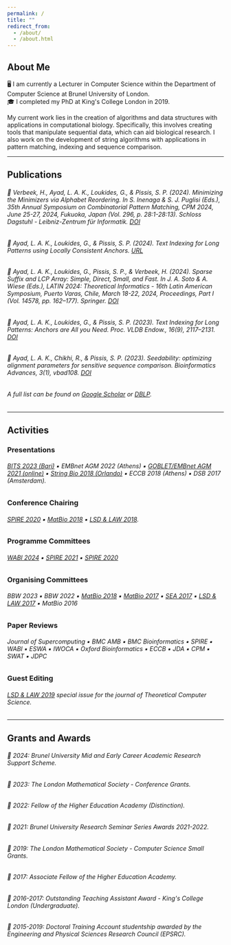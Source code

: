 ```yaml
---
permalink: /
title: ""
redirect_from: 
  - /about/
  - /about.html
---
```


## About Me
🖥️ I am currently a Lecturer in Computer Science within the Department of Computer Science at Brunel University of London. \
🎓 I completed my PhD at King's College London in 2019.

My current work lies in the creation of algorithms and data structures with applications in computational biology. Specifically, this involves creating tools that manipulate sequential data, which can aid biological research. I also work on the development of string algorithms with applications in pattern matching, indexing and sequence comparison.

***
## Publications
###### 📝 Verbeek, H., Ayad, L. A. K., Loukides, G., & Pissis, S. P. (2024). Minimizing the Minimizers via Alphabet Reordering. In S. Inenaga & S. J. Puglisi (Eds.), 35th Annual Symposium on Combinatorial Pattern Matching, CPM 2024, June 25-27, 2024, Fukuoka, Japan (Vol. 296, p. 28:1-28:13). Schloss Dagstuhl - Leibniz-Zentrum für Informatik. [DOI](https://doi.org/10.4230/LIPICS.CPM.2024.28)

###### 📝 Ayad, L. A. K., Loukides, G., & Pissis, S. P. (2024). Text Indexing for Long Patterns using Locally Consistent Anchors. [URL](https://arxiv.org/abs/2407.11819) 

###### 📝 Ayad, L. A. K., Loukides, G., Pissis, S. P., & Verbeek, H. (2024). Sparse Suffix and LCP Array: Simple, Direct, Small, and Fast. In J. A. Soto & A. Wiese (Eds.), LATIN 2024: Theoretical Informatics - 16th Latin American Symposium, Puerto Varas, Chile, March 18-22, 2024, Proceedings, Part I (Vol. 14578, pp. 162–177). Springer. [DOI](https://doi.org/10.1007/978-3-031-55598-5\_11)

###### 📝 Ayad, L. A. K., Loukides, G., & Pissis, S. P. (2023). Text Indexing for Long Patterns: Anchors are All you Need. Proc. VLDB Endow., 16(9), 2117–2131. [DOI](https://doi.org/10.14778/3598581.3598586)

###### 📝 Ayad, L. A. K., Chikhi, R., & Pissis, S. P. (2023). Seedability: optimizing alignment parameters for sensitive sequence comparison. Bioinformatics Advances, 3(1), vbad108. [DOI](https://doi.org/10.1093/bioadv/vbad108)

###### A full list can be found on [Google Scholar](https://scholar.google.com/citations?hl=en&user=i51w1C0AAAAJ&view_op=list_works&sortby=pubdate) or [DBLP](https://dblp.org/pid/193/1681.html).

***
## Activities 
### Presentations
###### [BITS 2023 (Bari)](https://bioinformatics.it/bits2023/1633/workshop) ▪️ EMBnet AGM 2022 (Athens) ▪️ [GOBLET/EMBnet AGM 2021 (online)](https://www.mygoblet.org/goblet-agm-2021-11-15-october-agenda-and-registration/) ▪️ [String Bio 2018 (Orlando)](http://www.cs.ucf.edu/stringbio2018/) ▪️ ECCB 2018 (Athens) ▪️ DSB 2017 (Amsterdam).

### Conference Chairing 
###### [SPIRE 2020](https://www.cs.ucf.edu/spire2020/) ▪️ [MatBio 2018](https://nms.kcl.ac.uk/informatics/events/MatBio2018/) ▪️ [LSD & LAW 2018](https://nms.kcl.ac.uk/informatics/events/LSD&LAW18/).

### Programme Committees
###### [WABI 2024](https://algo-conference.org/2024/wabi/) ▪️ [SPIRE 2021](https://www.cristal.univ-lille.fr/spire2021/) ▪️ [SPIRE 2020](https://www.cs.ucf.edu/spire2020/)

### Organising Committees
###### BBW 2023 ▪️ BBW 2022 ▪️ [MatBio 2018](https://nms.kcl.ac.uk/informatics/events/MatBio2018/) ▪️ [MatBio 2017](https://nms.kcl.ac.uk/informatics/events/MatBio2017/) ▪️ [SEA 2017](https://nms.kcl.ac.uk/informatics/events/SEA2017/prog.html) ▪️ [LSD & LAW 2017](https://nms.kcl.ac.uk/informatics/events/LSD&LAW17/) ▪️ MatBio 2016

### Paper Reviews
###### Journal of Supercomputing ▪️ BMC AMB ▪️ BMC Bioinformatics ▪️ SPIRE ▪️ WABI ▪️ ESWA ▪️ IWOCA ▪️ Oxford Bioinformatics ▪️ ECCB ▪️ JDA ▪️ CPM ▪️ SWAT ▪️ JDPC

### Guest Editing
###### [LSD & LAW 2019](https://www.journals.elsevier.com/theoretical-computer-science/call-for-papers/27th-london-stringology-days-london-algorithmic-workshop) special issue for the journal of Theoretical Computer Science.

***
## Grants and Awards
###### 🥇 2024: Brunel University Mid and Early Career Academic Research Support Scheme.
###### 🥇 2023: The London Mathematical Society - Conference Grants.
###### 🥇 2022: Fellow of the Higher Education Academy (Distinction).
###### 🥇 2021: Brunel University Research Seminar Series Awards 2021-2022.
###### 🥇 2019: The London Mathematical Society - Computer Science Small Grants.
###### 🥇 2017: Associate Fellow of the Higher Education Academy.
###### 🥇 2016-2017: Outstanding Teaching Assistant Award - King's College London (Undergraduate).
###### 🥇 2015-2019: Doctoral Training Account studentship awarded by the Engineering and Physical Sciences Research Council (EPSRC).
